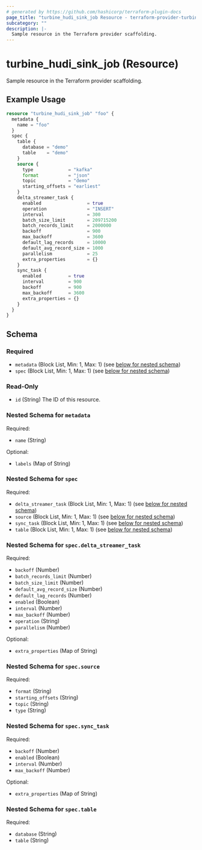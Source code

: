 ```yaml
---
# generated by https://github.com/hashicorp/terraform-plugin-docs
page_title: "turbine_hudi_sink_job Resource - terraform-provider-turbine"
subcategory: ""
description: |-
  Sample resource in the Terraform provider scaffolding.
---
```


# turbine_hudi_sink_job (Resource)

Sample resource in the Terraform provider scaffolding.

## Example Usage

```terraform
resource "turbine_hudi_sink_job" "foo" {
  metadata {
    name = "foo"
  }
  spec {
    table {
      database = "demo"
      table    = "demo"
    }
    source {
      type             = "kafka"
      format           = "json"
      topic            = "demo"
      starting_offsets = "earliest"
    }
    delta_streamer_task {
      enabled                 = true
      operation               = "INSERT"
      interval                = 300
      batch_size_limit        = 209715200
      batch_records_limit     = 2000000
      backoff                 = 900
      max_backoff             = 3600
      default_lag_records     = 10000
      default_avg_record_size = 1000
      parallelism             = 25
      extra_properties        = {}
    }
    sync_task {
      enabled          = true
      interval         = 900
      backoff          = 900
      max_backoff      = 3600
      extra_properties = {}
    }
  }
}
```

<!-- schema generated by tfplugindocs -->
## Schema

### Required

- `metadata` (Block List, Min: 1, Max: 1) (see [below for nested schema](#nestedblock--metadata))
- `spec` (Block List, Min: 1, Max: 1) (see [below for nested schema](#nestedblock--spec))

### Read-Only

- `id` (String) The ID of this resource.

<a id="nestedblock--metadata"></a>
### Nested Schema for `metadata`

Required:

- `name` (String)

Optional:

- `labels` (Map of String)


<a id="nestedblock--spec"></a>
### Nested Schema for `spec`

Required:

- `delta_streamer_task` (Block List, Min: 1, Max: 1) (see [below for nested schema](#nestedblock--spec--delta_streamer_task))
- `source` (Block List, Min: 1, Max: 1) (see [below for nested schema](#nestedblock--spec--source))
- `sync_task` (Block List, Min: 1, Max: 1) (see [below for nested schema](#nestedblock--spec--sync_task))
- `table` (Block List, Min: 1, Max: 1) (see [below for nested schema](#nestedblock--spec--table))

<a id="nestedblock--spec--delta_streamer_task"></a>
### Nested Schema for `spec.delta_streamer_task`

Required:

- `backoff` (Number)
- `batch_records_limit` (Number)
- `batch_size_limit` (Number)
- `default_avg_record_size` (Number)
- `default_lag_records` (Number)
- `enabled` (Boolean)
- `interval` (Number)
- `max_backoff` (Number)
- `operation` (String)
- `parallelism` (Number)

Optional:

- `extra_properties` (Map of String)


<a id="nestedblock--spec--source"></a>
### Nested Schema for `spec.source`

Required:

- `format` (String)
- `starting_offsets` (String)
- `topic` (String)
- `type` (String)


<a id="nestedblock--spec--sync_task"></a>
### Nested Schema for `spec.sync_task`

Required:

- `backoff` (Number)
- `enabled` (Boolean)
- `interval` (Number)
- `max_backoff` (Number)

Optional:

- `extra_properties` (Map of String)


<a id="nestedblock--spec--table"></a>
### Nested Schema for `spec.table`

Required:

- `database` (String)
- `table` (String)


